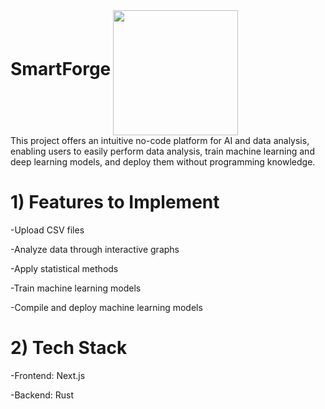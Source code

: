 
<h1 style="display: inline;">SmartForge</h1> <img src="https://github.com/user-attachments/assets/9daa99e6-a400-4032-864a-d76c6548681e" width="200" style="vertical-align: middle;" />
</br>
This project offers an intuitive no-code platform for AI and data analysis, enabling users to easily perform data analysis, train machine learning and deep learning models, and deploy them without programming knowledge.


# 1) Features to Implement

-Upload CSV files

-Analyze data through interactive graphs

-Apply statistical methods

-Train machine learning models

-Compile and deploy machine learning models



# 2) Tech Stack

-Frontend: Next.js

-Backend: Rust


